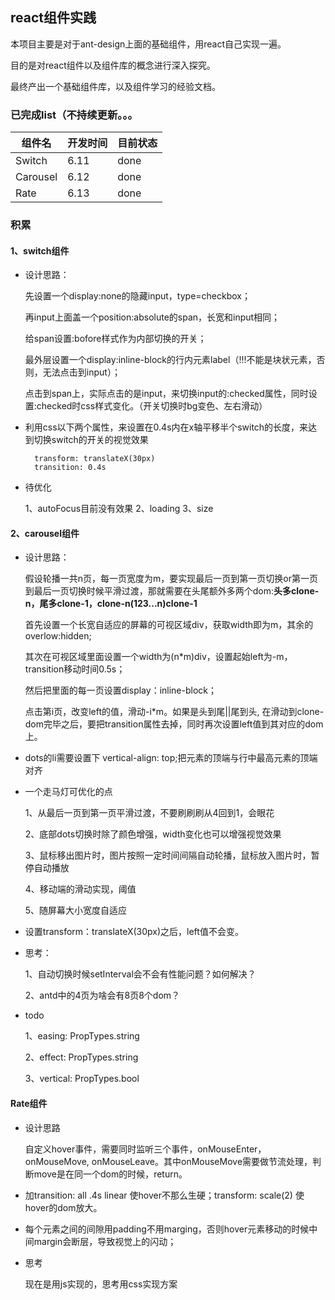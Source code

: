 ## react组件实践

本项目主要是对于ant-design上面的基础组件，用react自己实现一遍。

目的是对react组件以及组件库的概念进行深入探究。

最终产出一个基础组件库，以及组件学习的经验文档。

### 已完成list（不持续更新。。。

|组件名|开发时间|目前状态|
|--|--|--|
|Switch|6.11|done|
|Carousel|6.12|done|
|Rate|6.13|done|

### 积累

#### 1、switch组件

* 设计思路：

    先设置一个display:none的隐藏input，type=checkbox；

    再input上面盖一个position:absolute的span，长宽和input相同；
    
    给span设置:bofore样式作为内部切换的开关；
    
    最外层设置一个display:inline-block的行内元素label（!!!不能是块状元素，否则，无法点击到input）；
    
    点击到span上，实际点击的是input，来切换input的:checked属性，同时设置:checked时css样式变化。（开关切换时bg变色、左右滑动）

* 利用css以下两个属性，来设置在0.4s内在x轴平移半个switch的长度，来达到切换switch的开关的视觉效果
    
        transform: translateX(30px)
        transition: 0.4s

* 待优化

    1、autoFocus目前没有效果
    2、loading
    3、size


#### 2、carousel组件

* 设计思路：

    假设轮播一共n页，每一页宽度为m，要实现最后一页到第一页切换or第一页到最后一页切换时候平滑过渡，那就需要在头尾额外多两个dom:**头多clone-n，尾多clone-1，clone-n(123...n)clone-1**

    首先设置一个长宽自适应的屏幕的可视区域div，获取width即为m，其余的overlow:hidden;

    其次在可视区域里面设置一个width为(n*m)div，设置起始left为-m，transition移动时间0.5s；

    然后把里面的每一页设置display：inline-block；

    点击第i页，改变left的值，滑动-i*m。如果是头到尾||尾到头, 在滑动到clone-dom完毕之后，要把transition属性去掉，同时再次设置left值到其对应的dom上。


* dots的li需要设置下 vertical-align: top;把元素的顶端与行中最高元素的顶端对齐

* 一个走马灯可优化的点

    1、从最后一页到第一页平滑过渡，不要刷刷刷从4回到1，会眼花

    2、底部dots切换时除了颜色增强，width变化也可以增强视觉效果

    3、鼠标移出图片时，图片按照一定时间间隔自动轮播，鼠标放入图片时，暂停自动播放

    4、移动端的滑动实现，阈值

    5、随屏幕大小宽度自适应

* 设置transform：translateX(30px)之后，left值不会变。

* 思考：

    1、自动切换时候setInterval会不会有性能问题？如何解决？

    2、antd中的4页为啥会有8页8个dom？

* todo

    1、easing: PropTypes.string
   
    2、effect: PropTypes.string

    3、vertical: PropTypes.bool


#### Rate组件

* 设计思路

    

    自定义hover事件，需要同时监听三个事件，onMouseEnter，onMouseMove, onMouseLeave。其中onMouseMove需要做节流处理，判断move是在同一个dom的时候，return。

* 加transition: all .4s linear 使hover不那么生硬；transform: scale(2) 使hover的dom放大。

* 每个元素之间的间隙用padding不用marging，否则hover元素移动的时候中间margin会断层，导致视觉上的闪动；

* 思考

    现在是用js实现的，思考用css实现方案

    






